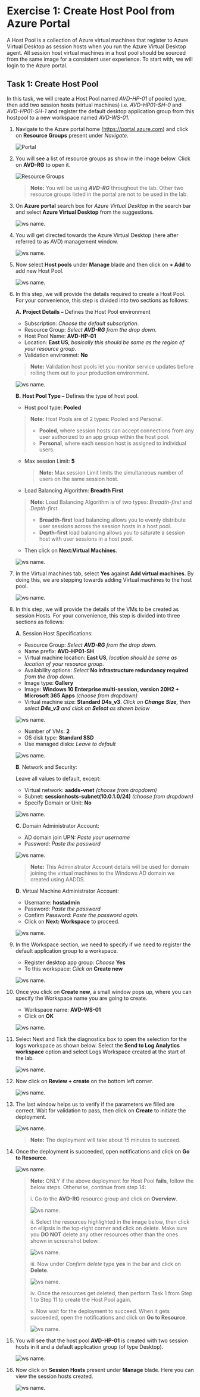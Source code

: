 # **Exercise 1: Create Host Pool from Azure Portal** 

A Host Pool is a collection of Azure virtual machines that register to Azure Virtual Desktop as session hosts when you run the Azure Virtual Desktop agent. All session host virtual machines in a host pool should be sourced from the same image for a consistent user experience. To start with, we will login to the Azure portal. 

## **Task 1: Create Host Pool**

In this task, we will create a Host Pool named *AVD-HP-01* of pooled type, then add two session hosts (virtual machines) i.e. *AVD-HP01-SH-0* and *AVD-HP01-SH-1*  and register the default desktop application group from this hostpool to a new workspace named *AVD-WS-01*.

1. Navigate to the Azure portal home (<https://portal.azure.com>) and click on **Resource Groups** present under *Navigate*.

    ![Portal](media/jvm3.png)

1. You will see a list of resource groups as show in the image below. Click on **AVD-RG** to open it.

   ![Resource Groups](media/jvm4.png)

    > **Note:** You will be using ***AVD-RG*** throughout the lab. Other two resource groups listed in the portal are not to be used in the lab.

1. On **Azure portal** search box for *Azure Virtual Desktop* in the search bar and select **Azure Virtual Desktop** from the suggestions.

   ![ws name.](media/w1.png)

1. You will get directed towards the Azure Virtual Desktop (here after referred to as AVD) management window.  

   ![ws name.](media/64.png)

1. Now select **Host pools** under **Manage** blade and then click on **+ Add** to add new Host Pool.

   ![ws name.](media/z.png)

1. In this step, we will provide the details required to create a Host Pool. For your convenience, this step is divided into two sections as follows:

    **A.** **Project Details –** Defines the Host Pool environment

    - Subscription: *Choose the default subscription*.
    - Resource Group: *Select **AVD-RG** from the drop down*.
    - Host Pool Name: **AVD-HP-01**
    - Location: **East US**, *basically this should be same as the region of your resource group*.
    - Validation environmet: **No**

    >**Note:** Validation host pools let you monitor service updates before rolling them out to your production environment.

    ![ws name.](media/w9.png)

    **B.** **Host Pool Type –** Defines the type of host pool. 

    - Host pool type: **Pooled**
  
    >**Note:** Host Pools are of 2 types: Pooled and Personal.  
    >
    >- **Pooled**, where session hosts can accept connections from any user authorized to an app group within the host pool.
    > - **Personal**, where each session host is assigned to individual users.

    - Max session Limit: **5**

       >**Note:** Max session Limit limits the simultaneous number of users on the same session host.

    - Load Balancing Algorithm: **Breadth First**
    >**Note:** Load Balancing Algorithm is of two types: *Breadth-first* and *Depth-first*.
    >
    > - **Breadth-first** load balancing allows you to evenly distribute user sessions across the session hosts in a host pool.
    > - **Depth-first** load balancing allows you to saturate a session host with user sessions in a host pool. 

    - Then click on **Next:Virtual Machines**.

    ![ws name.](media/w10.png)  

1. In the Virtual machines tab, select **Yes** against **Add virtual machines**. By doing this, we are stepping towards adding Virtual machines to the host pool. 

   ![ws name.](media/66.png)

1. In this step, we will provide the details of the VMs to be created as session Hosts. For your convenience, this step is divided into three sections as follows:

    **A**. Session Host Specifications:
    - Resource Group: *Select **AVD-RG** from the drop down*.
    - Name prefix: **AVD-HP01-SH**
    - Virtual machine location: **East US**, *location should be same as location of your resource group*.
    - Availability options: _Select_ **No infrastructure redundancy required** _from the drop down_.
    - Image type: **Gallery**
    - Image: **Windows 10 Enterprise multi-session, version 20H2 + Microsoft 365 Apps** *(choose from dropdown)*
    - Virtual machine size: **Standard D4s_v3**. *Click on **Change Size**, then select **D4s_v3** and click on **Select** as shown below*

    ![ws name.](media/ch1.png)

    - Number of VMs: **2**
    - OS disk type: **Standard SSD**
    - Use managed disks: *Leave to default*

    ![ws name.](media/availset.png)

    **B**. Network and Security:

    Leave all values to default, except:

    - Virtual network: **aadds-vnet** *(choose from dropdown)*
    - Subnet: **sessionhosts-subnet(10.0.1.0/24)** *(choose from dropdown)*
    - Specify Domain or Unit: **No**

    ![ws name.](media/ch2.png)

    **C**. Domain Administrator Account:
  
    - AD domain join UPN: *Paste your username* **<inject key="AzureAdUserEmail" />**
    - Password: *Paste the password* **<inject key="AzureAdUserPassword" />**

    ![ws name.](media/ex1t2s6b2.png)

    > **Note:** This Administrator Account details will be used for domain joining the virtual machines to the Windows AD domain we created using AADDS.

    **D**. Virtual Machine Administrator Account:
  
    - Username: **hostadmin**
    - Password: *Paste the password* **<inject key="AzureAdUserPassword" />**
    - Confirm Password: *Paste the password* **<inject key="AzureAdUserPassword" />** *again.*
    - Click on **Next: Workspace** to proceed.
    
    ![ws name.](media/ex1t2s6c.png)

1. In the Workspace section, we need to specify if we need to register the default application group to a workspace. 

    - Register desktop app group: *Choose* **Yes** 
    - To this workspace: *Click on* **Create new**

    ![ws name.](media/67.png)

1. Once you click on **Create new**, a small window pops up, where you can specify the Workspace name you are going to create.  

   - Workspace name: **AVD-WS-01** 
   - Click on **OK**

   ![ws name.](media/68.png) 

1. Select Next and Tick the diagnostics box to open the selection for the logs workspace as shown below. Select the **Send to Log Analytics workspace** option and select Logs Workspace created at the start of the lab.

   ![ws name.](media/advanced-diagnostics.png) 

1. Now click on **Review + create** on the bottom left corner. 

    ![ws name.](media/69.png)

1. The last window helps us to verify if the parameters we filled are correct. Wait for validation to pass, then click on **Create** to initiate the deployment. 

    ![ws name.](media/ch4.png)

    > **Note:** The deployment will take about 15 minutes to succeed.

1. Once the deployment is succeeded, open notifications and click on **Go to Resource**.  

    ![ws name.](media/71.png)

    > **Note:** ONLY if the above  deployment for Host Pool **fails**, follow the below steps. Otherwise, continue from step 14:
    >
    >i.   Go to the **AVD-RG** resource group and click on **Overview**.
    >
    >   ![ws name.](media/w15.png)
    > 
    >ii.  Select the resources highlighted in the image below, then click on ellipsis in the top-right corner and click on delete. Make sure you **DO NOT** delete any other resources other than the ones shown in screenshot below.
    >
    >   ![ws name.](media/w27.png)
    >
    >iii. Now under *Confirm delete* type **yes** in the bar and click on **Delete**.
    > 
    >   ![ws name.](media/w28.png)
    >
    >iv.  Once the resources get deleted, then perform Task 1 from Step 1 to Step 11 to create the Host Pool again.
    >
    >v.   Now wait for the deployment to succeed. When it gets succeeded, open the notifications and click on **Go to Resource**.  
    >
    >   ![ws name.](media/71.png) 

1. You will see that the host pool **AVD-HP-01** is created with two session hosts in it and a default application group (of type Desktop).  

    ![ws name.](media/ex1t2s14.png)

1. Now click on **Session Hosts** present under **Manage** blade. Here you can view the session hosts created. 

    ![ws name.](media/86.png)
